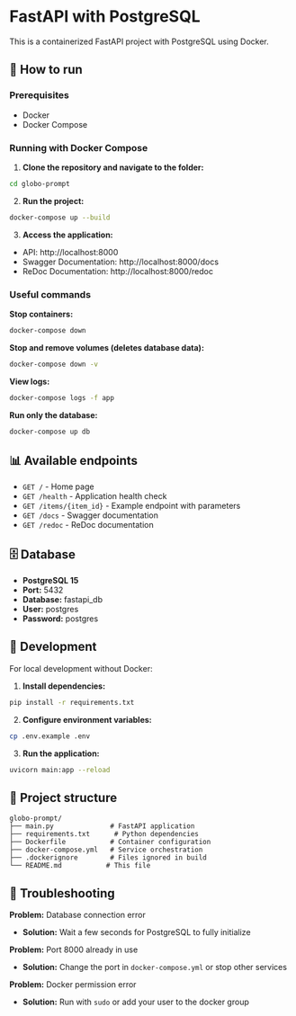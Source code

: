 # FastAPI with PostgreSQL

This is a containerized FastAPI project with PostgreSQL using Docker.

## 🚀 How to run

### Prerequisites
- Docker
- Docker Compose

### Running with Docker Compose

1. **Clone the repository and navigate to the folder:**
```bash
cd globo-prompt
```

2. **Run the project:**
```bash
docker-compose up --build
```

3. **Access the application:**
- API: http://localhost:8000
- Swagger Documentation: http://localhost:8000/docs
- ReDoc Documentation: http://localhost:8000/redoc

### Useful commands

**Stop containers:**
```bash
docker-compose down
```

**Stop and remove volumes (deletes database data):**
```bash
docker-compose down -v
```

**View logs:**
```bash
docker-compose logs -f app
```

**Run only the database:**
```bash
docker-compose up db
```

## 📊 Available endpoints

- `GET /` - Home page
- `GET /health` - Application health check
- `GET /items/{item_id}` - Example endpoint with parameters
- `GET /docs` - Swagger documentation
- `GET /redoc` - ReDoc documentation

## 🗄️ Database

- **PostgreSQL 15**
- **Port:** 5432
- **Database:** fastapi_db
- **User:** postgres
- **Password:** postgres

## 🔧 Development

For local development without Docker:

1. **Install dependencies:**
```bash
pip install -r requirements.txt
```

2. **Configure environment variables:**
```bash
cp .env.example .env
```

3. **Run the application:**
```bash
uvicorn main:app --reload
```

## 📁 Project structure

```
globo-prompt/
├── main.py              # FastAPI application
├── requirements.txt      # Python dependencies
├── Dockerfile           # Container configuration
├── docker-compose.yml   # Service orchestration
├── .dockerignore        # Files ignored in build
└── README.md           # This file
```

## 🐛 Troubleshooting

**Problem:** Database connection error
- **Solution:** Wait a few seconds for PostgreSQL to fully initialize

**Problem:** Port 8000 already in use
- **Solution:** Change the port in `docker-compose.yml` or stop other services

**Problem:** Docker permission error
- **Solution:** Run with `sudo` or add your user to the docker group 